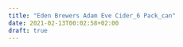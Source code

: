 ```yaml
---
title: "Eden Brewers Adam Eve Cider_6 Pack_can"
date: 2021-02-13T00:02:58+02:00
draft: true
---
```


